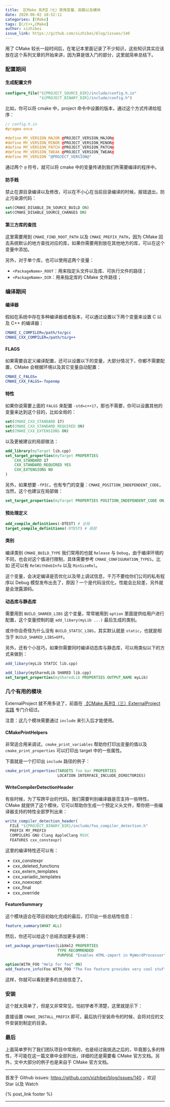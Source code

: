```yaml
---
title: 【CMake 系列】（七）常用变量、函数以及模块
date: 2020-06-02 18:52:11
categories: [CMake]
tags: [C/C++,CMake]
author: xizhibei
issue_link: https://github.com/xizhibei/blog/issues/140
---
```

<!-- en_title: cmake-7-common-var-func-and-modules -->

用了 CMake 较长一段时间后，在笔记本里面记录了不少知识，这些知识其实应该放在这个系列文章的开始来讲，因为算是很入门的部分，这里就简单总结下。

### 配置期间

#### 生成配置文件

```cmake
configure_file("${PROJECT_SOURCE_DIR}/include/config.h.in"
               "${PROJECT_BINARY_DIR}/include/config.h")
```

比如，你可以将 cmake 中，project 命令中设置的版本，通过这个方式传递给程序：

```cpp
// config.h.in
#pragma once

#define MY_VERSION_MAJOR @PROJECT_VERSION_MAJOR@
#define MY_VERSION_MINOR @PROJECT_VERSION_MINOR@
#define MY_VERSION_PATCH @PROJECT_VERSION_PATCH@
#define MY_VERSION_TWEAK @PROJECT_VERSION_TWEAK@
#define MY_VERSION "@PROJECT_VERSION@"
```

通过两个 `@` 符号，就可以将 cmake 中的变量传递到我们所需要编译的程序中。

#### 防手贱

禁止在源目录编译以及修改，可以在不小心在当前目录编译的时候，报错退出，防止污染源代码：

```cmake
set(CMAKE_DISABLE_IN_SOURCE_BUILD ON)
set(CMAKE_DISABLE_SOURCE_CHANGES ON)
```

#### 第三方库的查找

这里需要用到 `CMAKE_FIND_ROOT_PATH` 以及 `CMAKE_PREFIX_PATH`，因为 CMake 回去系统默认的地方查找对应的库，如果你需要用到放在其他地方的库，可以在这个变量中添加。

另外，对于单个库，也可以使用这两个变量：

-   `<PackageName>_ROOT`：用来指定头文件以及库、可执行文件的路径；
-   `<PackageName>_DIR`：用来指定库的 CMake 文件路径；

### 编译期间

#### 编译器

假如在系统中存在多种编译器或者版本，可以通过设置以下两个变量来设置 C 以及 C++ 的编译器：

```cmake
CMAKE_C_COMPILER=/path/to/gcc
CMAKE_CXX_COMPILER=/path/to/g++
```

#### FLAGS

如果需要自定义编译配置，还可以设置以下的变量，大部分情况下，你都不需要配置，CMake 会根据环境以及其它变量自动配置：

```cmake
CMAKE_C_FALGS=
CMAKE_CXX_FALGS=-fopenmp
```

#### 特性

如果你说需要上面的 `FALGS` 来配置 `-std=c++17`，那也不需要，你可以设置其他的变量来达到这个目的，比如全局的：

```cmake
set(CMAKE_CXX_STANDARD 17)
set(CMAKE_CXX_STANDARD_REQUIRED ON)
set(CMAKE_CXX_EXTENSIONS ON)
```

以及更被建议的局部做法：

```cmake
add_library(myTarget lib.cpp)
set_target_properties(myTarget PROPERTIES
    CXX_STANDARD 17
    CXX_STANDARD_REQUIRED YES
    CXX_EXTENSIONS NO
)
```

另外，如果想要 `-fPIC`，也有专门的变量：`CMAKE_POSITION_INDEPENDENT_CODE`，当然，这个也建议在局部做：

```cmake
set_target_properties(myTarget PROPERTIES POSITION_INDEPENDENT_CODE ON)
```

#### 预处理定义

```cmake
add_compile_definitions(-DTEST) # 全局
target_compile_definitions(-DTEST) # 局部
```

#### 类别

编译类别 `CMAKE_BUILD_TYPE` 我们常用的也就 `Release` 与 `Debug`，由于编译环境的不同，也会对这个值进行限制，具体需要参考 `CMAKE_CONFIGURATION_TYPES`，比如 还可以有 `RelWithDebInfo` 以及 `MinSizeRel`。

这个变量，会决定编译是否优化以及带上调试信息，千万不要给你们公司的私有程序以 Debug 模型发布出去了，原因？一个是代码没优化，性能会比较差，另外就是会泄露源码。

#### 动态库与静态库

需要用到 `BUILD_SHARED_LIBS` 这个变量，常常被用到 `option` 里面提供给用户进行配置，这个变量控制的是 `add_libary(myLib ...)` 最后生成的类别。

或许你会奇怪为什么没有 `BUILD_STATIC_LIBS`，其实默认就是 `static`，也就是相当于 `BUILD_SHARED_LIBS=OFF`。

另外，还有个小技巧，如果你需要同时编译动态库与静态库，可以用类似以下的方式来做到：

```cmake
add_libary(myLib STATIC lib.cpp)

add_libary(mySharedLib SHARED lib.cpp)
set_target_properties(mySharedLib PROPERTIES OUTPUT_NAME myLib)
```

### 几个有用的模块

ExternalProject 就不用多说了，前面在 [【CMake 系列】（三）ExternalProject 实践](https://github.com/xizhibei/blog/issues/135) 专门介绍过。

注意：这几个模块需要通过 `include` 来引入后才能使用。

#### CMakePrintHelpers

非常适合用来调试，`cmake_print_variables` 帮助你打印出变量的值以及 `cmake_print_properties` 可以打印出 target 中的一些属性。

下面就是一个打印出 `include` 路径的例子：

```cmake
cmake_print_properties(TARGETS foo bar PROPERTIES
                       LOCATION INTERFACE_INCLUDE_DIRECTORIES)
```

#### WriteCompilerDetectionHeader

有些时候，为了写跨平台的代码，我们需要判别编译器是否支持一些特性，CMake 就提供了这个模块，它可以帮助你生成一个预定义头文件，帮你把一些编译器支持的特性全部罗列出来：

```cmake
write_compiler_detection_header(
  FILE "${PROJECT_BINARY_DIR}/include/foo_compiler_detection.h"
  PREFIX MY_PREFIX
  COMPILERS GNU Clang AppleClang MSVC
  FEATURES cxx_constexpr)
```

这里的编译特性还可以有：

-   cxx_constexpr
-   cxx_deleted_functions
-   cxx_extern_templates
-   cxx_variadic_templates
-   cxx_noexcept
-   cxx_final
-   cxx_override

#### FeatureSummary

这个模块适合在项目初始化完成的最后，打印出一些总结性信息：

```cmake
feature_summary(WHAT ALL)
```

然后，你还可以给这个总结添加更多说明：

```cmake
set_package_properties(LibXml2 PROPERTIES
                       TYPE RECOMMENDED
                       PURPOSE "Enables HTML-import in MyWordProcessor")
                       
option(WITH_FOO "Help for foo" ON)
add_feature_info(Foo WITH_FOO "The Foo feature provides very cool stuff.")
```

这样，你就可以看到更多的总结信息了。

### 安装

这个就太简单了，但是又非常常见，怕初学者不清楚，这里就提示下：

直接设置 `CMAKE_INSTALL_PREFIX` 即可，最后执行安装命令的时候，会将对应的文件安装到制定的目录。

### 最后

上面简单罗列了我们团队项目中常用的，也是经过我挑选之后的，毕竟那么多的特性，不可能在这一篇文章中全部列出，详细的还是需要看 CMake 官方文档。另外，文中大部分的例子也是来自于 CMake 官方文档。


***
首发于 Github issues: https://github.com/xizhibei/blog/issues/140 ，欢迎 Star 以及 Watch

{% post_link footer %}
***